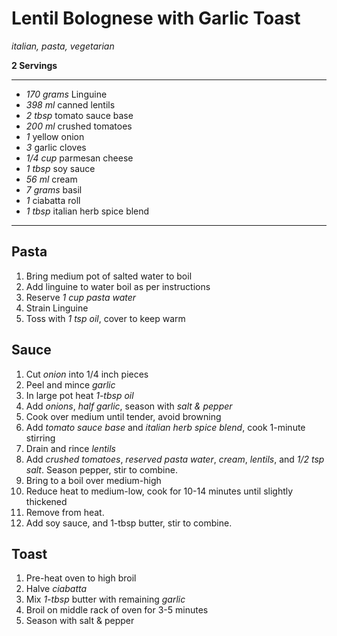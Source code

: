 # Lentil Bolognese with Garlic Toast

*italian, pasta, vegetarian*

**2 Servings**

---

- *170 grams* Linguine
- *398 ml* canned lentils
- *2 tbsp* tomato sauce base
- *200 ml* crushed tomatoes
- *1* yellow onion
- *3* garlic cloves
- *1/4 cup* parmesan cheese
- *1 tbsp* soy sauce
- *56 ml* cream
- *7 grams* basil
- *1* ciabatta roll
- *1 tbsp* italian herb spice blend

---

## Pasta
1. Bring medium pot of salted water to boil
2. Add linguine to water boil as per instructions
3. Reserve *1 cup pasta water*
4. Strain Linguine
5. Toss with *1 tsp oil*, cover to keep warm

## Sauce
1. Cut *onion* into 1/4 inch pieces
2. Peel and mince *garlic*
3. In large pot heat *1-tbsp oil*
4. Add *onions*, *half garlic*, season with *salt & pepper*
5. Cook over medium until tender, avoid browning
6. Add *tomato sauce base* and *italian herb spice blend*, cook 1-minute stirring
7. Drain and rince *lentils*
8. Add *crushed tomatoes*, *reserved pasta water*, *cream*, *lentils*, and *1/2 tsp salt*. Season pepper, stir to combine.
9. Bring to a boil over medium-high
10. Reduce heat to medium-low, cook for 10-14 minutes until slightly thickened
11. Remove from heat.
12. Add soy sauce, and 1-tbsp butter, stir to combine.


## Toast
1. Pre-heat oven to high broil
2. Halve *ciabatta*
3. Mix *1-tbsp* butter with remaining *garlic*
4. Broil on middle rack of oven for 3-5 minutes
5. Season with salt & pepper

